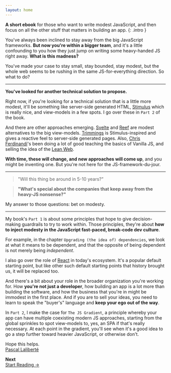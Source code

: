 ```yaml
---
layout: home
---
```


**A short ebook** for those who want to write modest JavaScript, and then focus on all the other stuff that matters in building an app.
{: .intro }

You've always been inclined to stay away from the big JavaScript frameworks. **But now you're within a bigger team**, and it's a little confounding to you how they just jump on writing some heavy-handed JS right away. **What is this madness?**

You've made your case to stay small, stay bounded, stay modest, but the whole web seems to be rushing in the same JS-for-everything direction. So what to do?

---

**You've looked for another technical solution to propose.**

Right now, if you're looking for a technical solution that is a little more modest, it'll be something like server-side generated HTML, [Stimulus][stimulus] which is really nice, and view-models in a few spots. I go over these in `Part 2` of the book.

[stimulus]: https://stimulusjs.org

And there are other approaches emerging. [Svelte][svelte] and [Reef][reef] are modest alternatives to the big view-models. [Trimmings][] is Stimulus-inspired and gives a reactive feel to server-side generated pages. Also, [Chris Ferdinandi][cferdinandi]'s been doing a lot of good teaching the basics of Vanilla JS, and selling the idea of the [Lean Web][leanweb].

[reef]: https://github.com/cferdinandi/reef
[cferdinandi]: https://gomakethings.com
[leanweb]: https://leanweb.dev
[svelte]: https://svelte.dev
[trimmings]: https://postlight.com/trackchanges/back-to-html-introducing-trimmings

**With time, these will change, and new approaches will come up**, and you might be inventing one. But you're not here for the JS-framework-du-jour.

---

> "Will this thing be around in 5-10 years?"

> **"What's special about the companies that keep away from the heavy-JS nonsense?"**

My answer to those questions: bet on modesty.

---

My book's `Part 1` is about some principles that hope to give decision-making guardrails to try to work within. Those principles, they're about **how to inject modesty in the JavaScript fast-paced, break-code dev culture**.

For example, in the chapter `Upgrading (the idea of) dependencies`, we look at what it means to be dependent, and that the opposite of being dependent is not merely being _independent_.

I also go over the role of [React][react] in today's ecosystem. It's a popular default starting point, but like other such default starting points that history brought us, it will be replaced too.

[react]: https://reactjs.org

And there's a bit about your role in the broader organization you're working for. How **you're not just a developer**, how building an app is a lot more than building the software, and how the business that you're in might be immodest in the first place. And if you are to sell your ideas, you need to learn to speak the "buyer's" language and **keep your ego out of the way**.

In `Part 2`, I make the case for `The JS Gradient`, a principle whereby your app can have multiple coexisting modern JS approaches, starting from the global sprinkles to spot view-models to, yes, an SPA if that's really necessary. At each point in the gradient, you'll see when it's a good idea to go a step further toward heavier JavaScript, or otherwise don't.

Hope this helps.  
[Pascal Laliberté][me]

[me]: /book/part-2/about-the-author/

<div class="book-next-link-wrapper">
  <strong>Next</strong><br>
  <a class="book-next-link text-link"
     href="/book">
    <span class="book-next-link-title">Start Reading →</span>
  </a>
</div>
